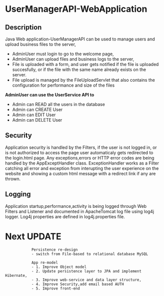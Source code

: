 # UserManagerAPI-WebApplication 



## **Description**

Java Web application-UserManagerAPI can be used to manage users and upload business files to the server, 
- AdminUser must login to go to the welcome page, 
- AdminUser can upload files and business logs to the server,
- File is uploaded with a form, and user gets notified if the file is uploaded succesfully, or if the file with the same name already exists on the server.
- File upload is managed by the FileUploadServlet that also contains the configuration for performance and size of the files

**AdminUser can use the UserService API to**
- Admin can READ all the users in the database
- Admin can CREATE User
- Admin can EDIT User
- Admin can DELETE User

## **Security** 

Application security is handled by the Filters, if the user is not logged in, or is not authorized to access the page user automaticaly gets redirected to the login.html page.
Any exceptions,errors or HTTP error codes are being handled by the AppExceptHandler class. ExceptionHandler works as a Filter catching all error and exception from interupting the
user experience on the website and showing a custom html message with a redirect link if any are thrown.

## **Logging**

Application startup,performance,activity is being logged through Web Filters and Listener and documented in ApacheTomcat log file using log4j logger. 
Log4j properties are defined in log4j.properties file.


# Next UPDATE 
                Persistence re-design
                - switch from File-based to relational database MySQL
                
                App re-model
                - 1. Improve Object model
                - 2. Update persistence layer to JPA and implement Hibernate, 
                - 3. Improve web-service and data layer structure,
                - 4. Improve Security,add email based AUTH
                - 5. Improve front-end 
                
